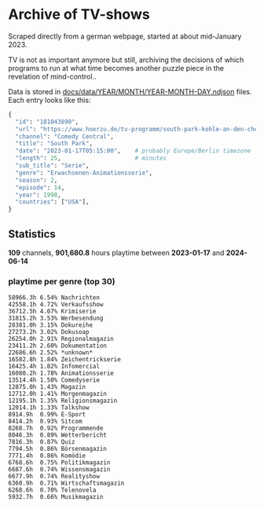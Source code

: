 # Archive of TV-shows

Scraped directly from a german webpage, started at about mid-January 2023.

TV is not as important anymore but still, archiving the decisions of which programs to run at what time
becomes another puzzle piece in the revelation of mind-control.. 

Data is stored in [docs/data/YEAR/MONTH/YEAR-MONTH-DAY.ndjson](docs/data/) files. 
Each entry looks like this:

```python
{
  "id": "181043890", 
  "url": "https://www.hoerzu.de/tv-programm/south-park-kohle-an-den-chefkoch/bid_181043890/", 
  "channel": "Comedy Central", 
  "title": "South Park", 
  "date": "2023-01-17T05:15:00",    # probably Europe/Berlin timezone 
  "length": 25,                     # minutes 
  "sub_title": "Serie", 
  "genre": "Erwachsenen-Animationsserie", 
  "season": 2, 
  "episode": 14, 
  "year": 1998, 
  "countries": ["USA"],
}
```

## Statistics

**109** channels, **901,680.8** hours playtime between **2023-01-17** and **2024-06-14**


### playtime per genre (top 30)

    58966.3h 6.54% Nachrichten
    42558.1h 4.72% Verkaufsshow
    36712.5h 4.07% Krimiserie
    31815.2h 3.53% Werbesendung
    28381.0h 3.15% Dokureihe
    27273.2h 3.02% Dokusoap
    26254.0h 2.91% Regionalmagazin
    23411.2h 2.60% Dokumentation
    22686.6h 2.52% *unknown*
    16582.8h 1.84% Zeichentrickserie
    16425.4h 1.82% Infomercial
    16080.2h 1.78% Animationsserie
    13514.4h 1.50% Comedyserie
    12875.0h 1.43% Magazin
    12712.0h 1.41% Morgenmagazin
    12195.1h 1.35% Religionsmagazin
    12014.1h 1.33% Talkshow
    8914.9h  0.99% E-Sport
    8414.2h  0.93% Sitcom
    8268.7h  0.92% Programmende
    8046.3h  0.89% Wetterbericht
    7816.3h  0.87% Quiz
    7794.5h  0.86% Börsenmagazin
    7771.4h  0.86% Komödie
    6768.6h  0.75% Politikmagazin
    6687.6h  0.74% Wissensmagazin
    6677.9h  0.74% Realityshow
    6360.9h  0.71% Wirtschaftsmagazin
    6268.6h  0.70% Telenovela
    5932.7h  0.66% Musikmagazin
